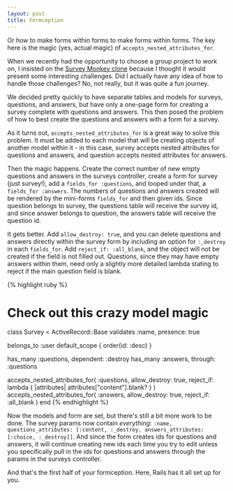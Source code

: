```yaml
---
layout: post
title: Formception
---
```


Or how to make forms within forms to make forms within forms. The key here is the magic (yes, actual magic) of `accepts_nested_attributes_for`.

When we recently had the opportunity to choose a group project to work on, I insisted on the [Survey Monkey clone](http://formr-orlatter.herokuapp.com) because I thought it would present some interesting challenges. Did I actually have any idea of how to handle those challenges? No, not really, but it was quite a fun journey.

We decided pretty quickly to have separate tables and models for surveys, questions, and answers, but have only a one-page form for creating a survey complete with questions and answers. This then posed the problem of how to best create the questions and answers with a form for a survey.

As it turns out, `accepts_nested_attributes_for` is a great way to solve this problem. It must be added to each model that will be creating objects of another model within it - in this case, survey accepts nested attributes for questions and answers, and question accepts nested attributes for answers.

Then the magic happens. Create the correct number of new empty questions and answers in the surveys controller, create a form for survey (just survey!), add a `fields_for :questions`, and looped under that, a `fields_for :answers`. The numbers of questions and answers created will be rendered by the mini-forms `fields_for` and then given ids. Since question belongs to survey, the questions table will receive the survey id, and since answer belongs to question, the answers table will receive the question id.

It gets better. Add `allow_destroy: true`, and you can delete questions and answers directly within the survey form by including an option for `:_destroy` in each `fields_for`. Add `reject_if: :all_blank`, and the object will not be created if the field is not filled out. Questions, since they may have empty answers within them, need only a slightly more detailed lambda stating to reject if the main question field is blank.

{% highlight ruby %}
# Check out this crazy model magic

class Survey < ActiveRecord::Base
  validates :name, presence: true

  belongs_to :user
  default_scope { order(id: :desc) }

  has_many :questions, dependent: :destroy
  has_many :answers, through: :questions

  accepts_nested_attributes_for(
    :questions,
    allow_destroy: true,
    reject_if: lambda { |attributes| attributes["content"].blank? }
  )
  accepts_nested_attributes_for(
    :answers,
    allow_destroy: true,
    reject_if: :all_blank
  )
end
{% endhighlight %}

Now the models and form are set, but there's still a bit more work to be done. The survey params now contain _everything_: `:name, questions_attributes: [:content, :_destroy, answers_attributes: [:choice, :_destroy]]`. And since the form creates ids for questions and answers, it will continue creating new ids each time you try to edit unless you specifically pull in the ids for questions and answers through the params in the surveys controller.

And that's the first half of your formception. Here, Rails has it all set up for you.
